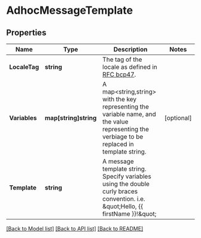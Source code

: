 # AdhocMessageTemplate

## Properties

Name | Type | Description | Notes
------------ | ------------- | ------------- | -------------
**LocaleTag** | **string** | The tag of the locale as defined in [RFC bcp47](http://www.rfc-editor.org/rfc/bcp/bcp47.txt). | 
**Variables** | **map[string]string** | A map&lt;string,string&gt; with the key representing the variable name, and the value representing the verbiage to be replaced in template string.  | [optional] 
**Template** | **string** | A message template string.  Specify variables using the double curly braces convention. i.e. \&quot;Hello, {{ firstName }}!\&quot;  | 

[[Back to Model list]](../README.md#documentation-for-models) [[Back to API list]](../README.md#documentation-for-api-endpoints) [[Back to README]](../README.md)


